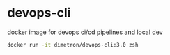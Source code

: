 # devops-cli

docker image for devops ci/cd pipelines and local dev

```bash
docker run -it dimetron/devops-cli:3.0 zsh
```

